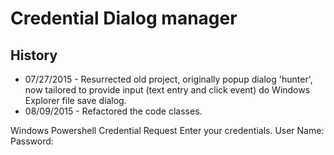 Credential Dialog manager
=========================

History
-------
 - 07/27/2015 - Resurrected old project, originally popup dialog 'hunter', now tailored to provide input 
(text entry and click event) do Windows Explorer file save dialog.
 - 08/09/2015 - Refactored the code classes. 

Windows Powershell Credential Request
Enter your credentials. 
User Name:
Password: